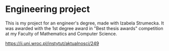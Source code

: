 # Engineering project
This is my project for an engineer's degree, made with Izabela Strumecka.
It was awarded with the 1st degree award in "Best thesis awards"
competition at my  Faculty of Mathematics and Computer Science.

https://ii.uni.wroc.pl/instytut/aktualnosci/249
